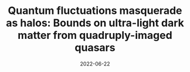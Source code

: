 ---
title: "Quantum fluctuations masquerade as halos: Bounds on ultra-light dark matter from quadruply-imaged quasars"
collection: publications
permalink: /publication/2022-06-22-uldm-lensing
date: 2022-06-22
venue: 'Accepted in MNRAS'
paperurl: 'https://arxiv.org/pdf/2206.11269.pdf'
link: 'https://academic.oup.com/mnras/article-abstract/517/2/1867/6711699?redirectedFrom=fulltext'
citation: '<strong>Alexander Laroche</strong>, Daniel Gilman, Xinyu Li, Jo Bovy, Xiaolong Du. Quantum fluctuations masquerade as halos: Bounds on ultra-light dark matter from quadruply-imaged quasars, <i>Mon. Not. Roy. Astron. Soc.</i> <strong>517</strong>, 1867 (2022) arXiv:2206.11269 [astro-ph.CO].'
---